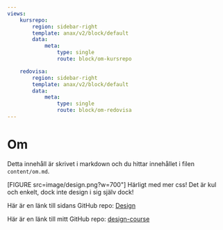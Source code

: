 ```yaml
---
views:
    kursrepo:
        region: sidebar-right
        template: anax/v2/block/default
        data:
            meta:
                type: single
                route: block/om-kursrepo

    redovisa:
        region: sidebar-right
        template: anax/v2/block/default
        data:
            meta:
                type: single
                route: block/om-redovisa
---
```

Om
=========================

Detta innehåll är skrivet i markdown och du hittar innehållet i filen `content/om.md`.

[FIGURE src=image/design.png?w=700"]
Härligt med mer css! Det är kul och enkelt, dock inte design i sig själv dock!

Här är en länk till sidans GitHub repo:
<a href="https://github.com/dbwebb-se/design">Design</a>

Här är en länk till mitt GitHub repo:
<a href="https://github.com/JohannaHolmberg/design-course">design-course</a>

